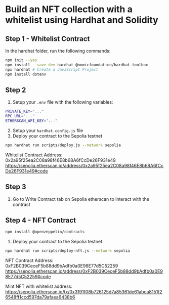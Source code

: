 # Build an NFT collection with a whitelist using Hardhat and Solidity

## Step 1 - Whitelist Contract

In the hardhat folder, run the following commands:

```bash
npm init --yes
npm install --save-dev hardhat @nomicfoundation/hardhat-toolbox
npx hardhat # Create a JavaScript Project
npm install dotenv
``` 

## Step 2

1. Setup your `.env` file with the following variables:

```bash
PRIVATE_KEY="..."
RPC_URL="..."
ETHERSCAN_API_KEY="..."
```

2. Setup your `hardhat.config.js` file
3. Deploy your contract to the Sepolia testnet

```bash
npx hardhat run scripts/deploy.js --network sepolia
```

Whitelist Contract Address: 0x2a95f25ea2C08a98f46E8b68A6fCcDe26F931e49
https://sepolia.etherscan.io/address/0x2a95f25ea2C08a98f46E8b68A6fCcDe26F931e49#code

## Step 3

1. Go to Write Contract tab on Sepolia etherscan to interact with the contract

## Step 4 - NFT Contract

```bash
npm install @openzeppelin/contracts
```

1. Deploy your contract to the Sepolia testnet

```bash
npx hardhat run scripts/deploy-nft.js --network sepolia
```

NFT Contract Address: 0xF2B039CeceF5b88dd9bAdfb0a0E98E77d5C52259
https://sepolia.etherscan.io/address/0xF2B039CeceF5b88dd9bAdfb0a0E98E77d5C52259#code

Mint NFT with whitelist address: https://sepolia.etherscan.io/tx/0x3191f08b726125d7a85361de61abca8151f26548ff1ccd597da79afaea6438b6